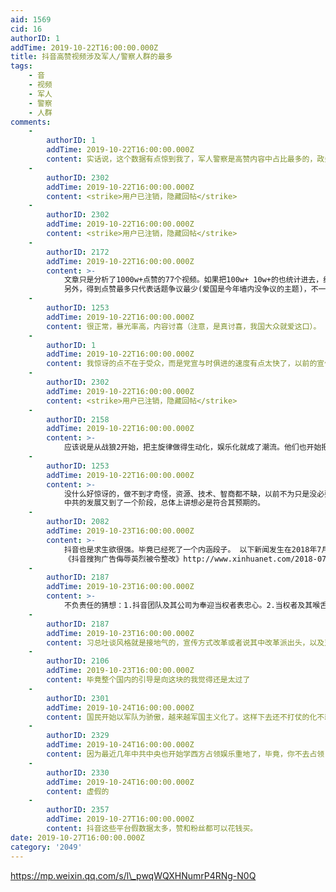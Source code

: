 ```yaml
---
aid: 1569
cid: 16
authorID: 1
addTime: 2019-10-22T16:00:00.000Z
title: 抖音高赞视频涉及军人/警察人群的最多
tags:
    - 音
    - 视频
    - 军人
    - 警察
    - 人群
comments:
    -
        authorID: 1
        addTime: 2019-10-22T16:00:00.000Z
        content: 实话说，这个数据有点惊到我了，军人警察是高赞内容中占比最多的，政务号和官媒号占据大半抖音高赞内容。
    -
        authorID: 2302
        addTime: 2019-10-22T16:00:00.000Z
        content: <strike>用户已注销，隐藏回帖</strike>
    -
        authorID: 2302
        addTime: 2019-10-22T16:00:00.000Z
        content: <strike>用户已注销，隐藏回帖</strike>
    -
        authorID: 2172
        addTime: 2019-10-22T16:00:00.000Z
        content: >-
            文章只是分析了1000w+点赞的77个视频。如果把100w+ 10w+的也统计进去，结果不一定是这样。
            另外，得到点赞最多只代表话题争议最少(爱国是今年墙内没争议的主题)，不一定代表关注最多。用户花在其他话题上的时间可能更多，但点赞分散。
    -
        authorID: 1253
        addTime: 2019-10-22T16:00:00.000Z
        content: 很正常，暴光率高，内容讨喜（注意，是真讨喜，我国大众就爱这口）。
    -
        authorID: 1
        addTime: 2019-10-22T16:00:00.000Z
        content: 我惊讶的点不在于受众，而是党宣与时俱进的速度有点太快了，以前的宣传方式生硬、古板、枯燥，现在居然这么接地气，也是刮目……
    -
        authorID: 2302
        addTime: 2019-10-22T16:00:00.000Z
        content: <strike>用户已注销，隐藏回帖</strike>
    -
        authorID: 2158
        addTime: 2019-10-22T16:00:00.000Z
        content: >-
            应该说是从战狼2开始，把主旋律做得生动化，娱乐化就成了潮流。他们也开始把网文里的套路和短视频中的洗脑元素融入到主旋律宣传中，一边收紧审查和题材，一边吸取过去流行文化套路的模式创作出一批大众喜爱的“样板戏”。然后会发生什么，我就不得而知了。
    -
        authorID: 1253
        addTime: 2019-10-22T16:00:00.000Z
        content: >-
            没什么好惊讶的，做不到才奇怪，资源、技术、智商都不缺，以前不为只是没必要、不合适。
            中共的发展又到了一个阶段，总体上讲想必是符合其预期的。
    -
        authorID: 2082
        addTime: 2019-10-23T16:00:00.000Z
        content: >-
            抖音也是求生欲很强。毕竟已经死了一个内涵段子。 以下新闻发生在2018年7月2日，仅仅1年多前的事，仿佛已经很久远。
            《抖音搜狗广告侮辱英烈被令整改》http://www.xinhuanet.com/2018-07/02/c\_1123063231.htm
    -
        authorID: 2187
        addTime: 2019-10-23T16:00:00.000Z
        content: >-
            不负责任的猜想：1.抖音团队及其公司为奉迎当权者表忠心。2.当权者及其喉舌要求各大平台提高官媒的涉政内容权重。3.大众将点赞转发评论等网络参与行为是为爱国的提现，以此抒发爱国情感避免压抑。4.大众向其社交圈展现其具有爱国的内涵，追求获取他人认同。5.大小v蹭热点获取更多关注度以及增、加所营运账户的爱国属性。
    -
        authorID: 2187
        addTime: 2019-10-23T16:00:00.000Z
        content: 习总吐谈风格就是接地气的，宣传方式改革或者说其中改革派出头，以及对网络生活全方位的渗透也在情理之中。
    -
        authorID: 2106
        addTime: 2019-10-23T16:00:00.000Z
        content: 毕竟整个国内的引导是向这块的我觉得还是太过了
    -
        authorID: 2301
        addTime: 2019-10-24T16:00:00.000Z
        content: 国民开始以军队为骄傲，越来越军国主义化了。这样下去还不打仗的化不就要走苏联的老路了吗。。
    -
        authorID: 2329
        addTime: 2019-10-24T16:00:00.000Z
        content: 因为最近几年中共中央也开始学西方占领娱乐重地了，毕竟，你不去占领，敌人就会去占领
    -
        authorID: 2330
        addTime: 2019-10-24T16:00:00.000Z
        content: 虚假的
    -
        authorID: 2357
        addTime: 2019-10-27T16:00:00.000Z
        content: 抖音这些平台假数据太多，赞和粉丝都可以花钱买。
date: 2019-10-27T16:00:00.000Z
category: '2049'
---
```


https://mp.weixin.qq.com/s/l\_pwqWQXHNumrP4RNg-N0Q
